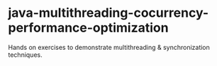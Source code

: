 # java-multithreading-cocurrency-performance-optimization
Hands on exercises to demonstrate multithreading &amp; synchronization techniques.
